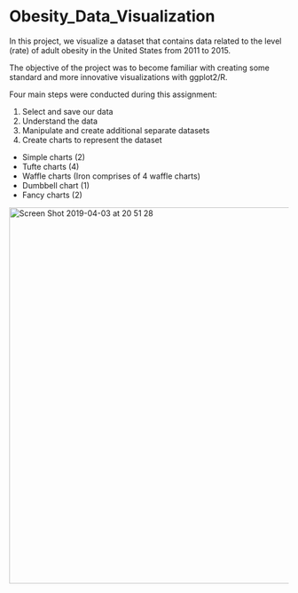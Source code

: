 # Obesity_Data_Visualization

In this project, we visualize a dataset that contains data related to the level (rate) of adult obesity in the United States from 2011 to 2015.

The objective of the project was to become familiar with creating some standard and more innovative visualizations with ggplot2/R. 

Four main steps were conducted during this assignment: 
1.	Select and save our data
2.  Understand the data
3.  Manipulate and create additional separate datasets
4.  Create charts to represent the dataset

- Simple charts (2)     
- Tufte charts (4)
- Waffle charts (Iron comprises of 4 waffle charts)
- Dumbbell chart (1)
- Fancy charts (2)

<img width="677" alt="Screen Shot 2019-04-03 at 20 51 28" src="https://user-images.githubusercontent.com/44138106/55504952-48c9c300-5652-11e9-9692-e0bb7c260dea.png">
